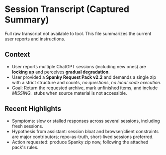 # Session Transcript (Captured Summary)

Full raw transcript not available to tool. This file summarizes the current user reports and instructions.

## Context
- User reports multiple ChatGPT sessions (including new ones) are **locking up** and perceives **gradual degradation**.
- User provided a **Spanky Request Pack v2.2** and demands a single zip with a strict structure and counts, *no questions*, *no local code execution*.
- Goal: Return the requested archive, mark unfinished items, and include *MISSING_* stubs when source material is not accessible.

## Recent Highlights
- Symptoms: slow or stalled responses across several sessions, including fresh sessions.
- Hypothesis from assistant: session bloat and browser/client constraints are major contributors; repo-as-truth, short-lived sessions preferred.
- Action requested: produce Spanky zip now, following the attached pack's rules.

